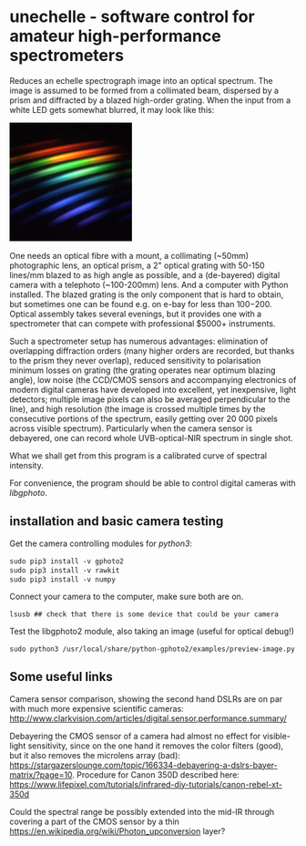 # unechelle - software control for amateur high-performance spectrometers
Reduces an echelle spectrograph image into an optical spectrum. The image is assumed to be formed from a collimated beam, dispersed by a prism and diffracted by a blazed high-order grating. When the input from a white LED gets somewhat blurred, it may look like this:

![sample echelle image](echelle-led.jpg)

One needs an optical fibre with a mount, a collimating (~50mm) photographic lens, an optical prism, a 2" optical grating with 50-150 lines/mm blazed to as high angle as possible, and a (de-bayered) digital camera with a telephoto (~100-200mm) lens. And a computer with Python installed. The blazed grating is the only component that is hard to obtain, but sometimes one can be found e.g. on e-bay for less than $100-$200. Optical assembly takes several evenings, but it provides one with a spectrometer that can compete with professional $5000+ instruments.

Such a spectrometer setup has numerous advantages: elimination of overlapping diffraction orders (many higher orders are recorded, but thanks to the prism they never overlap), reduced sensitivity to polarisation minimum losses on grating (the grating operates near optimum blazing angle), low noise (the CCD/CMOS sensors and accompanying electronics of modern digital cameras have developed into excellent, yet inexpensive, light detectors; multiple image pixels can also be averaged perpendicular to the line), and high resolution (the image is crossed multiple times by the consecutive portions of the spectrum, easily getting over 20 000 pixels across visible spectrum). Particularly when the camera sensor is debayered, one can record whole UVB-optical-NIR spectrum in single shot.

What we shall get from this program is a calibrated curve of spectral intensity. 

For convenience, the program should be able to control digital cameras with *libgphoto*.

## installation and basic camera testing

Get the camera controlling modules for *python3*:

    sudo pip3 install -v gphoto2 
    sudo pip3 install -v rawkit 
    sudo pip3 install -v numpy 

Connect your camera to the computer, make sure both are on. 

	lsusb ## check that there is some device that could be your camera

Test the libgphoto2 module, also taking an image (useful for optical debug!)

	sudo python3 /usr/local/share/python-gphoto2/examples/preview-image.py  

## Some useful links

Camera sensor comparison, showing the second hand DSLRs are on par with much more expensive scientific cameras: http://www.clarkvision.com/articles/digital.sensor.performance.summary/

Debayering the CMOS sensor of a camera had almost no effect for visible-light sensitivity, since on the one hand it removes the color filters (good), but it also removes the microlens array (bad): https://stargazerslounge.com/topic/166334-debayering-a-dslrs-bayer-matrix/?page=10. Procedure for Canon 350D described here: https://www.lifepixel.com/tutorials/infrared-diy-tutorials/canon-rebel-xt-350d

Could the spectral range be possibly extended into the mid-IR through covering a part of the CMOS sensor by a thin https://en.wikipedia.org/wiki/Photon_upconversion layer?
